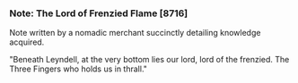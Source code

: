 ### Note: The Lord of Frenzied Flame [8716]

Note written by a nomadic merchant succinctly detailing knowledge acquired.

"Beneath Leyndell, at the very bottom lies our lord, lord of the frenzied. The Three Fingers who holds us in thrall."